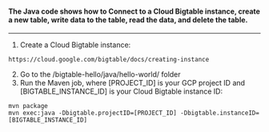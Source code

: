 #### The Java code shows how to Connect to a Cloud Bigtable instance, create a new table, write data to the table, read the data, and delete the table.
---
1) Create a Cloud Bigtable instance: <br/>
```
https://cloud.google.com/bigtable/docs/creating-instance
```
2) Go to the /bigtable-hello/java/hello-world/ folder <br/>
3) Run the Maven job, where [PROJECT_ID] is your GCP project ID and [BIGTABLE_INSTANCE_ID] is your Cloud Bigtable instance ID: <br/>
```
mvn package
mvn exec:java -Dbigtable.projectID=[PROJECT_ID] -Dbigtable.instanceID=[BIGTABLE_INSTANCE_ID]
```
